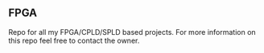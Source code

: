 ## FPGA

Repo for all my FPGA/CPLD/SPLD based projects.
For more information on this repo feel free to contact the owner.
